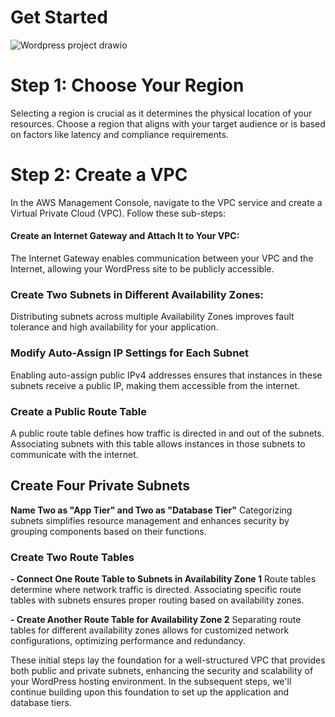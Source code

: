 # Get Started
![Wordpress project drawio](https://github.com/yvanbinda/Host-Wordpress-in-AWS/assets/146278316/0af4d3d0-9240-4d57-b828-86f173cf59bf)

# Step 1: Choose Your Region
Selecting a region is crucial as it determines the physical location of your resources. Choose a region that aligns with your target audience or is based on factors like latency and compliance requirements.
# Step 2: Create a VPC
In the AWS Management Console, navigate to the VPC service and create a Virtual Private Cloud (VPC). 
Follow these sub-steps: 

#### **Create an Internet Gateway and Attach It to Your VPC:**
The Internet Gateway enables communication between your VPC and the Internet, allowing your WordPress site to be publicly accessible.

### **Create Two Subnets in Different Availability Zones:**
 Distributing subnets across multiple Availability Zones improves fault tolerance and high availability for your application.
 
### **Modify Auto-Assign IP Settings for Each Subnet**
Enabling auto-assign public IPv4 addresses ensures that instances in these subnets receive a public IP, making them accessible from the internet.

### **Create a Public Route Table**
A public route table defines how traffic is directed in and out of the subnets. Associating subnets with this table allows instances in those subnets to communicate with the internet.

## **Create Four Private Subnets**
**Name Two as "App Tier" and Two as "Database Tier"**
Categorizing subnets simplifies resource management and enhances security by grouping components based on their functions.

### **Create Two Route Tables**
**- Connect One Route Table to Subnets in Availability Zone 1**
Route tables determine where network traffic is directed. Associating specific route tables with subnets ensures proper routing based on availability zones.

**- Create Another Route Table for Availability Zone 2**
Separating route tables for different availability zones allows for customized network configurations, optimizing performance and redundancy.

These initial steps lay the foundation for a well-structured VPC that provides both public and private subnets, enhancing the security and scalability of your WordPress hosting environment. In the subsequent steps, we'll continue building upon this foundation to set up the application and database tiers.
